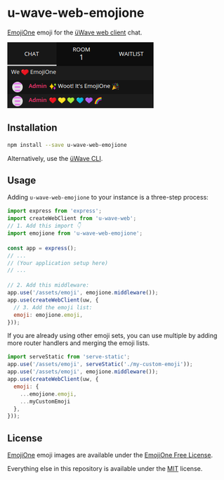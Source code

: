 # u-wave-web-emojione

[EmojiOne][] emoji for the [üWave web client][] chat.

![Screenshot](./example.png)

## Installation

```bash
npm install --save u-wave-web-emojione
```

Alternatively, use the [üWave CLI].

## Usage

Adding `u-wave-web-emojione` to your instance is a three-step process:

```js
import express from 'express';
import createWebClient from 'u-wave-web';
// 1. Add this import 👇
import emojione from 'u-wave-web-emojione';

const app = express();
// ...
// (Your application setup here)
// ...

// 2. Add this middleware:
app.use('/assets/emoji', emojione.middleware());
app.use(createWebClient(uw, {
  // 3. Add the emoji list:
  emoji: emojione.emoji,
}));
```

If you are already using other emoji sets, you can use multiple by adding more
router handlers and merging the emoji lists.

```js
import serveStatic from 'serve-static';
app.use('/assets/emoji', serveStatic('./my-custom-emoji'));
app.use('/assets/emoji', emojione.middleware());
app.use(createWebClient(uw, {
  emoji: {
    ...emojione.emoji,
    ...myCustomEmoji
  },
}));
```

## License

[EmojiOne][] emoji images are available under the [EmojiOne Free License][].

Everything else in this repository is available under the [MIT][] license.

[EmojiOne]: http://emojione.com/
[EmojiOne Free License]: https://www.emojione.com/developers/free-license
[MIT]: https://opensource.org/licenses/MIT
[üWave web client]: https://github.com/u-wave/web
[üWave CLI]: https://github.com/u-wave/cli
